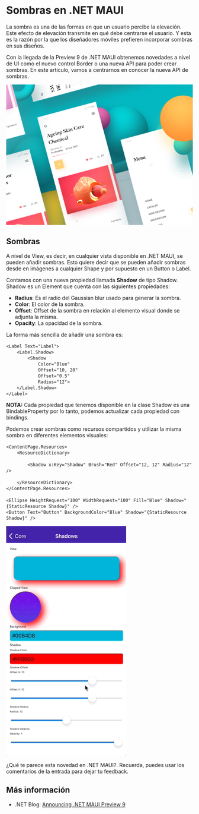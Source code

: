 # Sombras en .NET MAUI

La sombra es una de las formas en que un usuario percibe la elevación. Este efecto de elevación transmite en qué debe centrarse el usuario. Y esta es la razón por la que los diseñadores móviles prefieren incorporar sombras en sus diseños. 

Con la llegada de la Preview 9 de .NET MAUI obtenemos novedades a nivel de UI como el nuevo control Border o una nueva API para poder crear sombras. En este artículo, vamos a centrarnos en conocer la nueva API de sombras.

![Sombras](shadows.png)

## Sombras

A nivel de View, es decir, en cualquier vista disponible en .NET MAUI, se pueden añadir sombras. Esto quiere decir que se pueden añadir sombras desde en imágenes a cualquier Shape y por supuesto en un Button o Label.

Contamos con una nueva propiedad llamada **Shadow** de tipo Shadow. Shadow es un Element que cuenta con las siguientes propiedades:
- **Radius**: Es el radio del Gaussian blur usado para generar la sombra.
- **Color**: El color de la sombra.
- **Offset**: Offset de la sombra en relación al elemento visual donde se adjunta la misma.
- **Opacity**: La opacidad de la sombra.

La forma más sencilla de añadir una sombra es:

```
<Label Text="Label">
    <Label.Shadow>
        <Shadow 
            Color="Blue"
            Offset="10, 20"
            Offset="0.5"
            Radius="12">
    </Label.Shadow>
</Label>
```

**NOTA:** Cada propiedad que tenemos disponible en la clase Shadow es una BindableProperty por lo tanto, podemos actualizar cada propiedad con bindings.

Podemos crear sombras como recursos compartidos y utilizar la misma sombra en diferentes elementos visuales:

```
<ContentPage.Resources>
    <ResourceDictionary>

        <Shadow x:Key="Shadow" Brush="Red" Offset="12, 12" Radius="12" />

    </ResourceDictionary>
</ContentPage.Resources>

<Ellipse HeightRequest="100" WidthRequest="100" Fill="Blue" Shadow="{StaticResource Shadow}" />
<Button Text="Button" BackgroundColor="Blue" Shadow="{StaticResource Shadow}" />
```

![Sombras en .NET MAUI](maui-shadows.gif)

¿Qué te parece esta novedad en .NET MAUI?. Recuerda, puedes usar los comentarios de la entrada para dejar tu feedback.

## Más información

* .NET Blog: [Announcing .NET MAUI Preview 9](https://devblogs.microsoft.com/dotnet/announcing-net-maui-preview-9/)